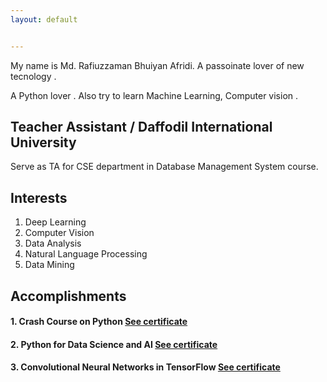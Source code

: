 ```yaml
---
layout: default


---
```


My name is Md. Rafiuzzaman Bhuiyan Afridi. A passoinate lover of new tecnology .

A Python lover . Also try to learn Machine Learning, Computer vision .

## Teacher Assistant / Daffodil International University
Serve as TA for CSE department in Database Management System course. 

## Interests
1. Deep Learning
2. Computer Vision
3. Data Analysis
4. Natural Language Processing
5. Data Mining

## Accomplishments
#### 1. Crash Course on Python [See certificate](https://www.coursera.org/account/accomplishments/verify/MNJ4QBEA2E9K)
#### 2. Python for Data Science and AI [See certificate](https://www.coursera.org/account/accomplishments/verify/KNNY9NEL7FPY)
#### 3. Convolutional Neural Networks in TensorFlow [See certificate](https://www.coursera.org/account/accomplishments/verify/TTYFB4JKNANJ)
